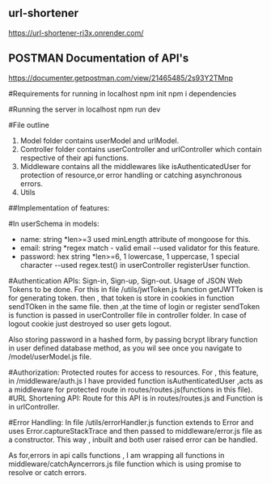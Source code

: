 ## url-shortener
https://url-shortener-ri3x.onrender.com/

## POSTMAN Documentation of API's
https://documenter.getpostman.com/view/21465485/2s93Y2TMnp

#Requirements for running in localhost
npm init
npm i dependencies

#Running the server in localhost
npm run dev

#File outline
 1. Model folder contains userModel and urlModel.
 2. Controller folder contains userController and urlController which contain respective of their api functions.
 3. Middleware contains all the middlewares like isAuthenticatedUser for protection of resource,or error handling or catching asynchronous errors.
 4. Utils

##Implementation of features:

#In userSchema in models:
  - name: string *len>=3 used minLength attribute of mongoose for this.
  - email: string *regex match - valid email  --used validator for this feature.
  - password: hex string *len>=6, 1 lowercase, 1 uppercase, 1 special character --used regex.test() in userController registerUser function.

#Authentication APIs: Sign-in, Sign-up, Sign-out. Usage of JSON Web Tokens to be done.
 For this in file /utils/jwtToken.js function getJWTToken is for generating token.
 then , that token is store in cookies in function sendTOken in the same file.
 then ,at the time of login or register sendToken is function is passed in userController file in controller folder.
 In case of logout cookie just destroyed so user gets logout.
 
 Also storing password in a hashed form, by passing bcrypt library function in user defined database method,
 as you wil see once you navigate to /model/userModel.js file.
 
#Authorization: Protected routes for access to resources.
  For , this feature, in /middleware/auth.js I have provided function isAuthenticatedUser ,acts as a middleware for protected route in routes/routes.js(functions in this file). 
#URL Shortening API:
  Route for this API is in routes/routes.js
  and Function is in urlController.
  
#Error Handling:
  In file /utils/errorHandler.js function extends to Error and uses Error.captureStackTrace and then passed to middleware/error.js file as a constructor.
  This way , inbuilt and both user raised error can be handled.

  As for,errors in api calls functions , I am wrapping all functions in middleware/catchAyncerrors.js file function which is using promise to resolve or catch errors. 
